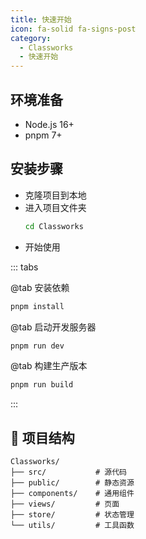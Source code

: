 ```yaml
---
title: 快速开始
icon: fa-solid fa-signs-post
category:
  - Classworks
  - 快速开始
---
```


## 环境准备
- Node.js 16+
- pnpm 7+

## 安装步骤
- 克隆项目到本地
- 进入项目文件夹
  ```bash
  cd Classworks
  ```
- 开始使用

::: tabs

@tab 安装依赖

```bash
pnpm install
```

@tab 启动开发服务器

```bash
pnpm run dev
```

@tab 构建生产版本

```bash
pnpm run build
```

:::

## 📂 项目结构

```
Classworks/
├── src/           # 源代码
├── public/        # 静态资源
├── components/    # 通用组件
├── views/         # 页面
├── store/         # 状态管理
└── utils/         # 工具函数
```